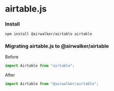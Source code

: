 # airtable.js

### Install
```npm install @airwalker/airtable airtable```

### Migrating airtable.js to @airwalker/airtable

Before
```ts
import Airtable from "airtable";
```

After
```ts
import Airtable from "@airwalker/airtable";
```
